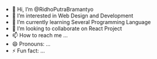 - 👋 Hi, I’m @RidhoPutraBramantyo
- 👀 I’m interested in Web Design and Development
- 🌱 I’m currently learning Several Programming Language
- 💞️ I’m looking to collaborate on React Project
- 📫 How to reach me ...
- 😄 Pronouns: ...
- ⚡ Fun fact: ...

<!---
RidhoPutraBramantyo/RidhoPutraBramantyo is a ✨ special ✨ repository because its `README.md` (this file) appears on your GitHub profile.
You can click the Preview link to take a look at your changes.
--->
